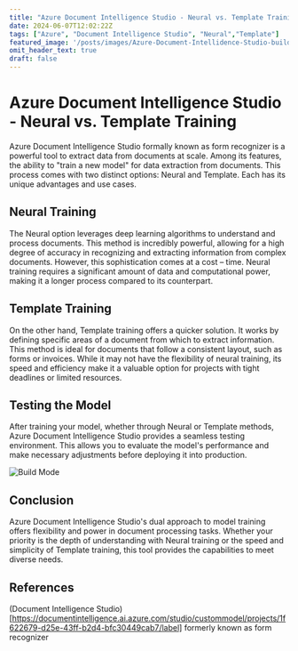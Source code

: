 ```yaml
---
title: "Azure Document Intelligence Studio - Neural vs. Template Training"
date: 2024-06-07T12:02:22Z
tags: ["Azure", "Document Intelligence Studio", "Neural","Template"]
featured_image: '/posts/images/Azure-Document-Intellidence-Studio-buildmode/docIntelligenceStudio_buildmode.png'
omit_header_text: true
draft: false
---
```


# Azure Document Intelligence Studio - Neural vs. Template Training

Azure Document Intelligence Studio formally known as form recognizer is a powerful tool to extract data from documents at scale. Among its features, the ability to "train a new model" for data extraction from documents. This process comes with two distinct options: Neural and Template. Each has its unique advantages and use cases.

## Neural Training

The Neural option leverages deep learning algorithms to understand and process documents. This method is incredibly powerful, allowing for a high degree of accuracy in recognizing and extracting information from complex documents. However, this sophistication comes at a cost – time. Neural training requires a significant amount of data and computational power, making it a longer process compared to its counterpart.

## Template Training

On the other hand, Template training offers a quicker solution. It works by defining specific areas of a document from which to extract information. This method is ideal for documents that follow a consistent layout, such as forms or invoices. While it may not have the flexibility of neural training, its speed and efficiency make it a valuable option for projects with tight deadlines or limited resources.

## Testing the Model

After training your model, whether through Neural or Template methods, Azure Document Intelligence Studio provides a seamless testing environment. This allows you to evaluate the model's performance and make necessary adjustments before deploying it into production.

![Build Mode](../images/Azure-Document-Intellidence-Studio-buildmode/docIntelligenceStudio_buildmode.png)

## Conclusion

Azure Document Intelligence Studio's dual approach to model training offers flexibility and power in document processing tasks. Whether your priority is the depth of understanding with Neural training or the speed and simplicity of Template training, this tool provides the capabilities to meet diverse needs.

## References

(Document Intelligence Studio)[https://documentintelligence.ai.azure.com/studio/custommodel/projects/1f622679-d25e-43ff-b2d4-bfc30449cab7/label] formerly known as form recognizer